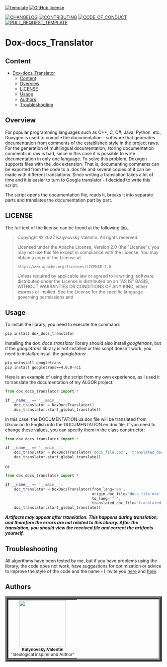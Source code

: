 [![template](https://img.shields.io/badge/Repository-template-darkred)](https://github.com/Nakama3942/template_rep)
[![GitHub license](https://img.shields.io/github/license/Nakama3942/Dox-docs_Translator?color=gold&style=flat-square)](https://github.com/Nakama3942/Dox-docs_Translator/blob/main/LICENSE)

[![CHANGELOG](https://img.shields.io/badge/here-CHANGELOG-yellow)](https://github.com/Nakama3942/Dox-docs_Translator/blob/main/CHANGELOG.md)
[![CONTRIBUTING](https://img.shields.io/badge/here-CONTRIBUTING-indigo)](https://github.com/Nakama3942/Dox-docs_Translator/blob/main/CONTRIBUTING.md)
[![CODE_OF_CONDUCT](https://img.shields.io/badge/here-CODE_OF_CONDUCT-darkgreen)](https://github.com/Nakama3942/Dox-docs_Translator/blob/main/CODE_OF_CONDUCT.md)
[![PULL_REQUEST_TEMPLATE](https://img.shields.io/badge/here-PULL_REQUEST_TEMPLATE-orange)](https://github.com/Nakama3942/Dox-docs_Translator/blob/main/.github/PULL_REQUEST_TEMPLATE.md)

<!--
Copyright © 2022 Kalynovsky Valentin. All rights reserved.

Licensed under the Apache License, Version 2.0 (the "License");
you may not use this file except in compliance with the License.
You may obtain a copy of the License at

   http://www.apache.org/licenses/LICENSE-2.0

Unless required by applicable law or agreed to in writing, software
distributed under the License is distributed on an "AS IS" BASIS,
WITHOUT WARRANTIES OR CONDITIONS OF ANY KIND, either express or implied.
See the License for the specific language governing permissions and
limitations under the License.
-->

# Dox-docs_Translator
## Content
- [Dox-docs_Translator](#dox-docs_translator)
    - [Content](#content)
    - [Overview](#overview)
    - [LICENSE](#license)
    - [Usage](#usage)
    - [Authors](#authors)
    - [Troubleshooting](#troubleshooting)

## Overview
For popular programming languages such as C++, C, C#, Java, Python, etc., Doxygen is used to compile the documentation - software that generates documentation from comments of the established style in the project raws. For the generation of multilingual documentation, storing documentation comments in raw is bad, since in this case it is possible to write documentation in only one language. To solve this problem, Doxygen supports files with the .dox extension. That is, documenting comments can be exported from the code to a .dox file and several copies of it can be made with different translations. Since writing a translation takes a lot of time and it is easier to turn to Google translator - I decided to write this script.

The script opens the documentation file, reads it, breaks it into separate parts and translates the documentation part by part.

## LICENSE
The full text of the license can be found at the following [link](https://github.com/Nakama3942/Dox-docs_Translator/blob/main/LICENSE).

> Copyright © 2022 Kalynovsky Valentin. All rights reserved.
> 
> Licensed under the Apache License, Version 2.0 (the "License");
> you may not use this file except in compliance with the License.
> You may obtain a copy of the License at
> 
>     http://www.apache.org/licenses/LICENSE-2.0
> 
> Unless required by applicable law or agreed to in writing, software
> distributed under the License is distributed on an "AS IS" BASIS,
> WITHOUT WARRANTIES OR CONDITIONS OF ANY KIND, either express or implied.
> See the License for the specific language governing permissions and

## Usage
To install the library, you need to execute the command:
```sh
pip install dox_docs_translator
```
Installing the <i>dox_docs_translator</i> library should also install <i>googletrans</i>, but if the <i>googletrans</i> library is not installed or this script doesn't work, you need to install/reinstall the <i>googletrans</i>:
```sh
pip uninstall googletrans
pip install googletrans==4.0.0-rc1
```
Here is an example of using the script from my own experience, as I used it to translate the documentation of my ALGOR project:
```python
from dox_docs_translator import *

if __name__ == '__main__':
    doc_translator = DoxDocsTranslator()
    doc_translator.start_global_translate()
```
In this case, the DOCUMENTATION.ua.dox file will be translated from Ukrainian to English into the DOCUMENTATION.en.dox file. If you need to change these values, you can specify them in the class constructor:
```python
from dox_docs_translator import *

if __name__ == '__main__':
    doc_translator = DoxDocsTranslator('docs_file.dox', 'translated_docs.dox', 'en', 'fr')
    doc_translator.start_global_translate()
```
or
```python
from dox_docs_translator import *

if __name__ == '__main__':
    doc_translator = DoxDocsTranslator(from_lang='en',
                                       origin_doc_file='docs_file.dox',
                                       to_lang='fr',
                                       translated_doc_file='translated_docs.dox')
    doc_translator.start_global_translate()
```
<i><b>Artifacts may appear after translation. This happens during translation, and therefore the errors are not related to this library. After the translation, you should view the received file and correct the artifacts yourself.</b></i>

## Troubleshooting
All algorithms have been tested by me, but if you have problems using the library, the code does not work, have suggestions for optimization or advice to improve the style of the code and the name - I invite you [here](https://github.com/Nakama3942/Dox-docs_Translator/blob/main/CONTRIBUTING.md) and [here](https://github.com/Nakama3942/Dox-docs_Translator/blob/main/CODE_OF_CONDUCT.md).

## Authors
<table align="center" style="border-width: 10; border-style: ridge">
	<tr>
		<td align="center"><a href="https://github.com/Nakama3942"><img src="https://avatars.githubusercontent.com/u/73797846?s=400&u=a9b7688ac521d739825d7003a5bd599aab74cb76&v=4" width="150px;" alt=""/><br /><sub><b>Kalynovsky Valentin</b></sub></a><sub><br />"Ideological inspirer and Author"</sub></td>
		<!--<td></td>-->
	</tr>
<!--
	<tr>
		<td></td>
		<td></td>
	</tr>
-->
</table>

